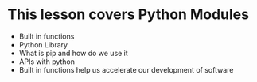 # This lesson covers Python Modules

- Built in functions
- Python Library
- What is pip and how do we use it
- APIs with python
- Built in functions help us accelerate our development of software